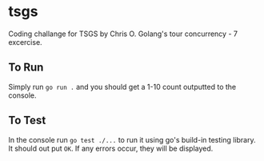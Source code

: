 # tsgs
Coding challange for TSGS by Chris O.
Golang's tour concurrency - 7 excercise.

## To Run

Simply run `go run .` and you should get a 1-10 count outputted to the console.

## To Test

In the console run `go test ./...` to run it using go's build-in testing library.
It should out put `OK`. If any errors occur, they will be displayed.

